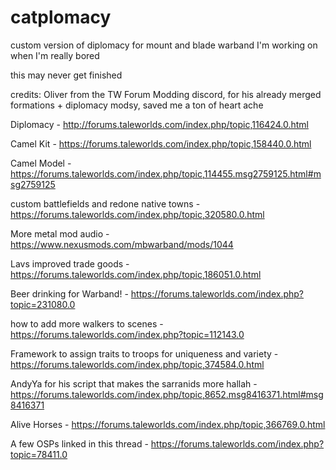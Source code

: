 # catplomacy
custom version of diplomacy for mount and blade warband I'm working on when I'm really bored


this may never get finished

credits:
Oliver from the TW Forum Modding discord, for his already merged formations + diplomacy modsy, saved me a ton of heart ache

Diplomacy - http://forums.taleworlds.com/index.php/topic,116424.0.html

Camel Kit - https://forums.taleworlds.com/index.php/topic,158440.0.html

Camel Model - https://forums.taleworlds.com/index.php/topic,114455.msg2759125.html#msg2759125

custom battlefields and redone native towns - https://forums.taleworlds.com/index.php/topic,320580.0.html

More metal mod audio - https://www.nexusmods.com/mbwarband/mods/1044

Lavs improved trade goods - https://forums.taleworlds.com/index.php/topic,186051.0.html

Beer drinking for Warband! - https://forums.taleworlds.com/index.php?topic=231080.0

how to add more walkers to scenes - https://forums.taleworlds.com/index.php?topic=112143.0

Framework to assign traits to troops for uniqueness and variety - https://forums.taleworlds.com/index.php/topic,374584.0.html

AndyYa for his script that makes the sarranids more hallah - https://forums.taleworlds.com/index.php/topic,8652.msg8416371.html#msg8416371

Alive Horses - https://forums.taleworlds.com/index.php/topic,366769.0.html

A few OSPs linked in this thread - https://forums.taleworlds.com/index.php?topic=78411.0
